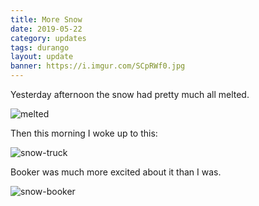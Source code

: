 ```yaml
---
title: More Snow
date: 2019-05-22
category: updates
tags: durango
layout: update
banner: https://i.imgur.com/SCpRWf0.jpg
---
```


Yesterday afternoon the snow had pretty much all melted.

![melted](https://i.imgur.com/WhDcDyg.jpg)

Then this morning I woke up to this:

![snow-truck](https://i.imgur.com/feL9eQV.jpg)

Booker was much more excited about it than I was. 

![snow-booker](https://i.imgur.com/Bu8UOiN.jpg)

